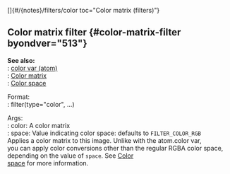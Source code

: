 []{#/{notes}/filters/color toc="Color matrix (filters)"}    
## Color matrix filter {#color-matrix-filter byondver="513"}    
**See also:**    
:   [color var (atom)](/ref/atom/var/color/color.md)    
:   [Color matrix](/ref/%7Bnotes%7D/color-matrix/color-matrix.md)    
:   [Color space](/ref/%7B%7Bappendix%7D%7D/color-space/color-space.md)    
<!-- -->    
Format:    
:   filter(type=\"color\", \...)    
<!-- -->    
Args:    
:   color: A color matrix    
:   space: Value indicating color space: defaults to `FILTER_COLOR_RGB`    
Applies a color matrix to this image. Unlike with the atom.color var,    
you can apply color conversions other than the regular RGBA color space,    
depending on the value of `space`. See [Color    
space](/ref/%7B%7Bappendix%7D%7D/color-space/color-space.md) for more information.  